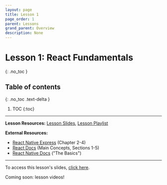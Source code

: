 ```yaml
---
layout: page
title: Lesson 1
page_order: 1
parent: Lessons
grand_parent: Overview
description: None
---
```


# Lesson 1: React Fundamentals
{: .no_toc }

## Table of contents
{: .no_toc .text-delta }

1. TOC
{:toc}

---

**Lesson Resources:** [Lesson Slides](https://docs.google.com/presentation/d/1cStn6PqscIJfeQJd9mHPrARsaOk9MuHOY47WFst9nWk/edit?usp=sharing), [Lesson Playlist](https://www.youtube.com/watch?v=8afi7f4JZCc&list=PLKvGWBzwCeFyHDohMfswiyxwln6HN1NuV&index=1)

**External Resources:**

- [React Native Express](https://www.reactnative.express/react) (Chapter 2-4)
- [React Docs](https://reactjs.org/docs/hello-world.html) (Main Concepts, Sections 1-5)
- [React Native Docs](https://reactnative.dev/docs/getting-started) ("The Basics")

---

To access this lesson's slides, [click here](https://docs.google.com/presentation/d/1BgYWG1xux5k1M8flva0_sVmcoTyQCMCc7Wtv4Z5-xXQ/edit?usp=sharing).

Coming soon: lesson videos!